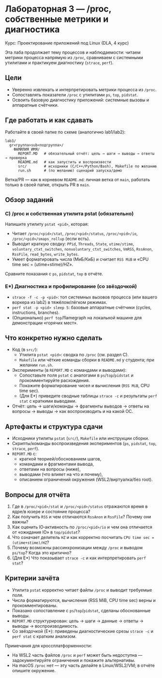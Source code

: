 # Лабораторная 3 — /proc, собственные метрики и диагностика

Курс: Проектирование приложений под Linux (DLA, 4 курс)

Эта лаба продолжает тему процессов и наблюдаемости: читаем метрики процесса напрямую из `/proc`, сравниваем с системными утилитами и практикуем диагностику (`strace`, `perf`).

## Цели
- Уверенно извлекать и интерпретировать метрики процесса из `/proc`.
- Сопоставлять показатели `/proc` с утилитами `ps`, `top`, `pidstat`.
- Освоить базовую диагностику приложений: системные вызовы и аппаратные счётчики.

## Где работать и как сдавать
Работайте в своей папке по схеме (аналогично lab1/lab2):
```
lab3/
  gr<группа>sub<подгруппа>/
    ФАМИЛИЯ_ИМЯ/
      REPORT.MD   # обязательный отчёт: цель → шаги → выводы → ответы → проверка
      README.md   # как запустить и воспроизвести
      src/        # исходники (C/C++/Python/Bash), Makefile по желанию
      run.sh      # (по желанию) сценарий запуска/демо
```
Ветка/PR — как в корневом `README.md`: личная ветка от `main`, работать только в своей папке, открыть PR в `main`.

## Обзор заданий

### C) /proc и собственная утилита pstat (обязательно)
Напишите утилиту `pstat <pid>`, которая:
- Читает `/proc/<pid>/stat`, `/proc/<pid>/status`, `/proc/<pid>/io`, `/proc/<pid>/smaps_rollup` (если есть).
- Выводит краткую сводку: `PPid`, `Threads`, `State`, `utime/stime`, `voluntary_ctxt_switches`, `nonvoluntary_ctxt_switches`, `VmRSS`, `RssAnon`, `RssFile`, `read_bytes`, `write_bytes`.
- Умеет форматировать числа (МиБ/КиБ) и считает `RSS MiB` и «CPU time sec = (utime+stime)/HZ».

Сравните показания с `ps`, `pidstat`, `top` в отчёте.

### E*) Диагностика и профилирование (со звёздочкой)
- `strace -f -c -p <pid>`: топ системных вызовов процесса (или вашего воркера из lab2) в тяжёлом/лёгком режимах.
- `perf stat -p <pid> sleep 5`: базовые аппаратные счётчики (cycles, instructions, branches).
- (Опционально) `perf top`/flamegraph на локальной машине для демонстрации «горячих мест».

## Что конкретно нужно сделать
- Код (в `src/`):
  - Утилита `pstat <pid>`: сводка по `/proc` (см. раздел C).
  - `Makefile` или чёткие команды сборки в `README.md` у студента; при желании `run.sh`.
- Эксперименты (в `REPORT.MD` с командами и выводами):
  - Сопоставьте поля `pstat` с аналогами в `ps`/`top`/`pidstat` и прокомментируйте расхождения.
  - Покажите форматирование чисел и вычисления (`RSS MiB`, CPU time sec).
  - (Для E*) приведите сводные таблицы `strace -c` и результаты `perf stat` с краткими выводами.
- Отчёт: цель → шаги/команды → фрагменты выводов → ответы на вопросы → выводы → как воспроизводить и на какой ОС.

## Артефакты и структура сдачи
- Исходники утилиты `pstat` (`src/`), `Makefile` или инструкции сборки.
- Скрипты/команды воспроизведения экспериментов (`ps`, `pidstat`, `top`, `strace`, `perf`).
- `REPORT.MD` с:
  - краткой теорией/обоснованием шагов,
  - командами и фрагментами вывода,
  - ответами на вопросы (ниже),
  - выводами (что влияет на что и почему),
  - описанием ограничений окружения (WSL2/виртуалка/без root).

## Вопросы для отчёта
1. Где в `/proc/<pid>/stat` и `/proc/<pid>/status` отражаются время в ядре/в юзере и состояние процесса?
2. Как получить `RSS` и чем отличаются `RssAnon` и `RssFile`? Почему они важны?
3. Как оценить IO‑активность по `/proc/<pid>/io` и чем она отличается от «ожидания IO» в `top/pidstat`?
4. Что означает делитель `HZ` и как корректно посчитать `CPU time sec = (utime+stime)/HZ`?
5. Почему возможны рассинхронизации между `/proc` и выводом `ps/top`? Когда это критично?
6. (Для E*) Что показывает `strace -c` и как интерпретировать `perf stat`?

## Критерии зачёта
- Утилита `pstat` корректно читает файлы `/proc` и выводит требуемые поля.
- Числа форматируются, вычисления (RSS MiB, CPU time sec) верны и прокомментированы.
- Показано сопоставление с `ps`/`top`/`pidstat`, сделаны обоснованные выводы.
- `REPORT.MD` структурирован: цель → шаги → данные → ответы → выводы → воспроизводимость.
- Со звёздочкой (E*): приведены диагностические срезы `strace -c` и `perf stat` с кратким анализом.

Примечания для кроссплатформенности:
- На WSL2 часть файлов `/proc` и `perf` может быть недоступна — задокументируйте ограничения и покажите альтернативы.
- На macOS `/proc` нет — эту часть делайте в Linux/WSL2/VM; в отчёте опишите окружение.
